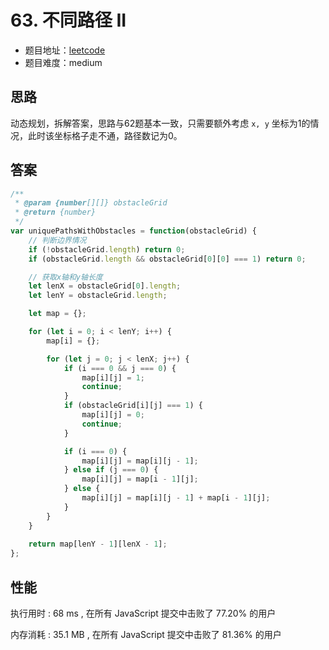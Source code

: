 # 63. 不同路径 II

+ 题目地址：[leetcode](https://leetcode-cn.com/problems/unique-paths-ii/)
+ 题目难度：medium

## 思路

动态规划，拆解答案，思路与62题基本一致，只需要额外考虑 `x, y` 坐标为1的情况，此时该坐标格子走不通，路径数记为0。

## 答案

```js
/**
 * @param {number[][]} obstacleGrid
 * @return {number}
 */
var uniquePathsWithObstacles = function(obstacleGrid) {
    // 判断边界情况
    if (!obstacleGrid.length) return 0;
    if (obstacleGrid.length && obstacleGrid[0][0] === 1) return 0;

    // 获取x轴和y轴长度
    let lenX = obstacleGrid[0].length;
    let lenY = obstacleGrid.length;

    let map = {};

    for (let i = 0; i < lenY; i++) {
        map[i] = {};

        for (let j = 0; j < lenX; j++) {
            if (i === 0 && j === 0) {
                map[i][j] = 1;
                continue;
            }
            if (obstacleGrid[i][j] === 1) {
                map[i][j] = 0;
                continue;
            }

            if (i === 0) {
                map[i][j] = map[i][j - 1];
            } else if (j === 0) {
                map[i][j] = map[i - 1][j];
            } else {
                map[i][j] = map[i][j - 1] + map[i - 1][j];
            }
        }
    }
    
    return map[lenY - 1][lenX - 1];
};
```

## 性能

执行用时 : 68 ms , 在所有 JavaScript 提交中击败了 77.20% 的用户

内存消耗 : 35.1 MB , 在所有 JavaScript 提交中击败了 81.36% 的用户
